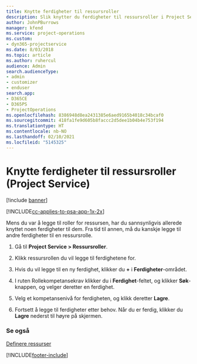 ```yaml
---
title: Knytte ferdigheter til ressursroller
description: Slik knytter du ferdigheter til ressursroller i Project Service
author: JohnPBurrows
manager: kfend
ms.service: project-operations
ms.custom:
- dyn365-projectservice
ms.date: 8/03/2018
ms.topic: article
ms.author: ruhercul
audience: Admin
search.audienceType:
- admin
- customizer
- enduser
search.app:
- D365CE
- D365PS
- ProjectOperations
ms.openlocfilehash: 8386948d8ea2431385e6aed9165b4018c34bcaf0
ms.sourcegitcommit: 418fa1fe9d605b8faccc2d5dee1b04b4e753f194
ms.translationtype: HT
ms.contentlocale: nb-NO
ms.lasthandoff: 02/10/2021
ms.locfileid: "5145325"
---
```

# <a name="associate-skills-with-resource-roles-project-service"></a>Knytte ferdigheter til ressursroller (Project Service)

[!include [banner](../includes/psa-now-project-operations.md)]

[!INCLUDE[cc-applies-to-psa-app-1x-2x](../includes/cc-applies-to-psa-app-1x-2x.md)]

Mens du var å legge til roller for ressursen, har du sannsynligvis allerede knyttet noen ferdigheter til dem. Fra tid til annen, må du kanskje legge til andre ferdigheter til en ressursrolle.  
  
1.  Gå til **Project Service > Ressursroller**.  
  
2.  Klikk ressursrollen du vil legge til ferdighetene for.  
  
3.  Hvis du vil legge til en ny ferdighet, klikker du **+** i **Ferdigheter**-området.  
  
4.  I ruten Rollekompetansekrav klikker du i **Ferdighet**-feltet, og klikker **Søk**-knappen, og velger deretter en ferdighet.  
  
5.  Velg et kompetansenivå for ferdigheten, og klikk deretter **Lagre**.  
  
6.  Fortsett å legge til ferdigheter etter behov. Når du er ferdig, klikker du **Lagre** nederst til høyre på skjermen.  
  
### <a name="see-also"></a>Se også  
 [Definere ressurser](../psa/set-up-resources.md)


[!INCLUDE[footer-include](../includes/footer-banner.md)]